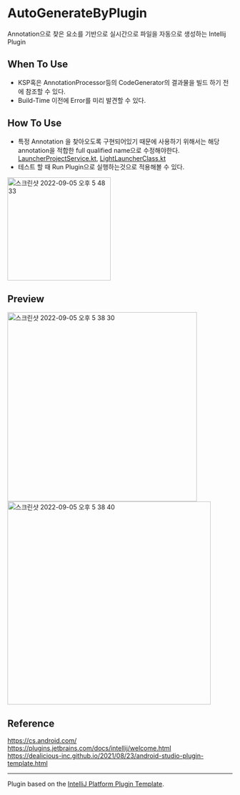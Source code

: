 # AutoGenerateByPlugin

Annotation으로 찾은 요소를 기반으로 실시간으로 파일을 자동으로 생성하는 Intellij Plugin<br>

## When To Use
- KSP혹은 AnnotationProcessor등의 CodeGenerator의 결과물을 빌드 하기 전에 참조할 수 있다.<br>
- Build-Time 이전에 Error를 미리 발견할 수 있다.<br>

## How To Use
- 특정 Annotation 을 찾아오도록 구현되어있기 때문에 사용하기 위해서는 해당 annotation을 적합한 full qualified name으로 수정해야한다.<br>
[LauncherProjectService.kt](https://github.com/sodp5/AutoGenerateByPlugin/blob/main/src/main/kotlin/com/github/sodp5/intellijpluginsample/services/LauncherProjectService.kt), 
[LightLauncherClass.kt](https://github.com/sodp5/AutoGenerateByPlugin/blob/main/src/main/kotlin/com/github/sodp5/intellijpluginsample/psi/LightLauncherClass.kt)<br>
- 테스트 할 때 Run Plugin으로 실행하는것으로 적용해볼 수 있다.<br>
<img width="231" alt="스크린샷 2022-09-05 오후 5 48 33" src="https://user-images.githubusercontent.com/37904970/188408505-8b29f6af-37c0-457e-b1d3-6a47c36600af.png">


## Preview
<img width="424" alt="스크린샷 2022-09-05 오후 5 38 30" src="https://user-images.githubusercontent.com/37904970/188406546-4b604808-ce0a-4bd8-9262-07d1e27176de.png">

<img width="455" alt="스크린샷 2022-09-05 오후 5 38 40" src="https://user-images.githubusercontent.com/37904970/188406553-0cf30f39-7528-43dc-a81e-b486d036cb7a.png">

## Reference
https://cs.android.com/<br>
https://plugins.jetbrains.com/docs/intellij/welcome.html<br>
https://dealicious-inc.github.io/2021/08/23/android-studio-plugin-template.html<br>

---
Plugin based on the [IntelliJ Platform Plugin Template][template].

[template]: https://github.com/JetBrains/intellij-platform-plugin-template
